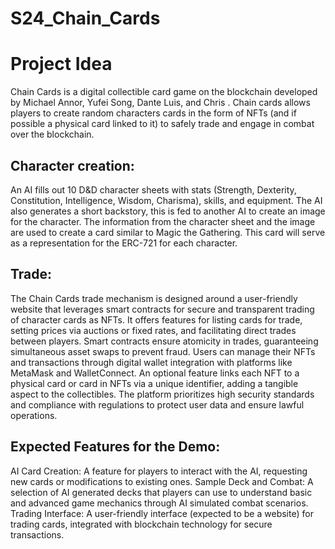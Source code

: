 # S24_Chain_Cards
# Project Idea
Chain Cards is a digital collectible card game on the blockchain developed by Michael Annor, Yufei Song, Dante Luis, and Chris . Chain cards allows players to create random characters cards in the form of NFTs (and if possible a physical card linked to it) to safely trade and engage in combat over the blockchain. 

## Character creation: 
An AI fills out 10 D&D character sheets with stats (Strength, Dexterity, Constitution, Intelligence, Wisdom, Charisma), skills, and equipment. The AI also generates a short backstory, this is fed to another AI to create an image for the character. The information from the character sheet and the image are used to create a card similar to Magic the Gathering. This card will serve as a representation for the ERC-721 for each character.

## Trade:
The Chain Cards trade mechanism is designed around a user-friendly website that leverages smart contracts for secure and transparent trading of character cards as NFTs. It offers features for listing cards for trade, setting prices via auctions or fixed rates, and facilitating direct trades between players. Smart contracts ensure atomicity in trades, guaranteeing simultaneous asset swaps to prevent fraud. Users can manage their NFTs and transactions through digital wallet integration with platforms like MetaMask and WalletConnect. An optional feature links each NFT to a physical card or card in NFTs via a unique identifier, adding a tangible aspect to the collectibles. The platform prioritizes high security standards and compliance with regulations to protect user data and ensure lawful operations.

## Expected Features for the Demo:
AI Card Creation: A feature for players to interact with the AI, requesting new cards or modifications to existing ones.
Sample Deck and Combat: A selection of AI generated decks that players can use to understand basic and advanced game mechanics through AI simulated combat scenarios.
Trading Interface: A user-friendly interface (expected to be a website) for trading cards, integrated with blockchain technology for secure transactions.
